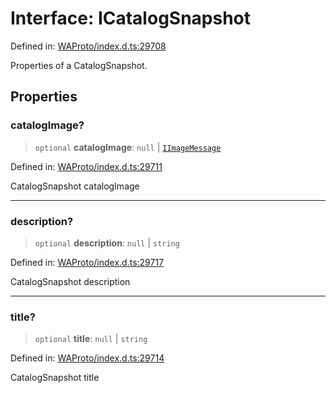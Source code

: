 # Interface: ICatalogSnapshot

Defined in: [WAProto/index.d.ts:29708](https://github.com/Fokusdotid/Baileys/blob/3623833a320f5e60f370ef835f3de341453290f5/WAProto/index.d.ts#L29708)

Properties of a CatalogSnapshot.

## Properties

### catalogImage?

> `optional` **catalogImage**: `null` \| [`IImageMessage`](../../../interfaces/IImageMessage.md)

Defined in: [WAProto/index.d.ts:29711](https://github.com/Fokusdotid/Baileys/blob/3623833a320f5e60f370ef835f3de341453290f5/WAProto/index.d.ts#L29711)

CatalogSnapshot catalogImage

***

### description?

> `optional` **description**: `null` \| `string`

Defined in: [WAProto/index.d.ts:29717](https://github.com/Fokusdotid/Baileys/blob/3623833a320f5e60f370ef835f3de341453290f5/WAProto/index.d.ts#L29717)

CatalogSnapshot description

***

### title?

> `optional` **title**: `null` \| `string`

Defined in: [WAProto/index.d.ts:29714](https://github.com/Fokusdotid/Baileys/blob/3623833a320f5e60f370ef835f3de341453290f5/WAProto/index.d.ts#L29714)

CatalogSnapshot title
